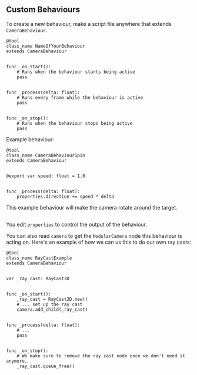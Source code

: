 ## Custom Behaviours

To create a new behaviour, make a script file anywhere that extends `CameraBehaviour`.

```gdscript
@tool
class_name NameOfYourBehaviour
extends CameraBehaviour


func _on_start():
	# Runs when the behaviour starts being active
	pass


func _process(delta: float):
	# Runs every frame while the behaviour is active
	pass


func _on_stop():
	# Runs when the behaviour stops being active
	pass
```

Example behaviour:

```gdscript
@tool
class_name CameraBehaviourSpin
extends CameraBehaviour


@export var speed: float = 1.0


func _process(delta: float):
	properties.direction += speed * delta
```

This example behaviour will make the camera rotate around the target.

##

You edit `properties` to control the output of the behaviour.

You can also read `camera` to get the `ModularCamera` node this behaviour is acting on. Here's an example of how we can us this to do our own ray casts:
```gdscript
@tool
class_name RayCastExample
extends CameraBehaviour


var _ray_cast: RayCast3D


func _on_start():
	_ray_cast = RayCast3D.new()
	# ... set up the ray cast
	camera.add_child(_ray_cast)


func _process(delta: float):
	# ...
	pass


func _on_stop():
	# We make sure to remove the ray cast node once we don't need it anymore.
	_ray_cast.queue_free()
```
